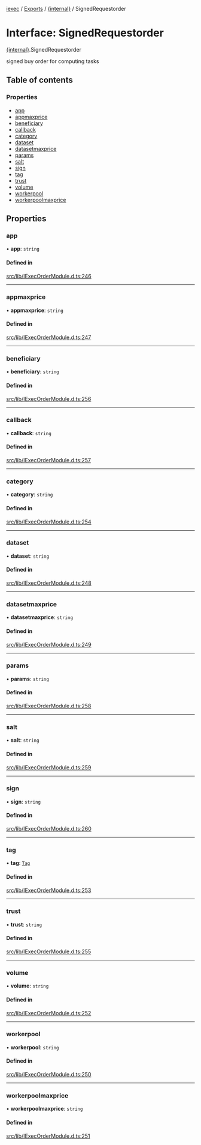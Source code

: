 [iexec](../README.md) / [Exports](../modules.md) / [{internal}](../modules/internal_.md) / SignedRequestorder

# Interface: SignedRequestorder

[{internal}](../modules/internal_.md).SignedRequestorder

signed buy order for computing tasks

## Table of contents

### Properties

- [app](internal_.SignedRequestorder.md#app)
- [appmaxprice](internal_.SignedRequestorder.md#appmaxprice)
- [beneficiary](internal_.SignedRequestorder.md#beneficiary)
- [callback](internal_.SignedRequestorder.md#callback)
- [category](internal_.SignedRequestorder.md#category)
- [dataset](internal_.SignedRequestorder.md#dataset)
- [datasetmaxprice](internal_.SignedRequestorder.md#datasetmaxprice)
- [params](internal_.SignedRequestorder.md#params)
- [salt](internal_.SignedRequestorder.md#salt)
- [sign](internal_.SignedRequestorder.md#sign)
- [tag](internal_.SignedRequestorder.md#tag)
- [trust](internal_.SignedRequestorder.md#trust)
- [volume](internal_.SignedRequestorder.md#volume)
- [workerpool](internal_.SignedRequestorder.md#workerpool)
- [workerpoolmaxprice](internal_.SignedRequestorder.md#workerpoolmaxprice)

## Properties

### app

• **app**: `string`

#### Defined in

[src/lib/IExecOrderModule.d.ts:246](https://github.com/iExecBlockchainComputing/iexec-sdk/blob/500b144/src/lib/IExecOrderModule.d.ts#L246)

___

### appmaxprice

• **appmaxprice**: `string`

#### Defined in

[src/lib/IExecOrderModule.d.ts:247](https://github.com/iExecBlockchainComputing/iexec-sdk/blob/500b144/src/lib/IExecOrderModule.d.ts#L247)

___

### beneficiary

• **beneficiary**: `string`

#### Defined in

[src/lib/IExecOrderModule.d.ts:256](https://github.com/iExecBlockchainComputing/iexec-sdk/blob/500b144/src/lib/IExecOrderModule.d.ts#L256)

___

### callback

• **callback**: `string`

#### Defined in

[src/lib/IExecOrderModule.d.ts:257](https://github.com/iExecBlockchainComputing/iexec-sdk/blob/500b144/src/lib/IExecOrderModule.d.ts#L257)

___

### category

• **category**: `string`

#### Defined in

[src/lib/IExecOrderModule.d.ts:254](https://github.com/iExecBlockchainComputing/iexec-sdk/blob/500b144/src/lib/IExecOrderModule.d.ts#L254)

___

### dataset

• **dataset**: `string`

#### Defined in

[src/lib/IExecOrderModule.d.ts:248](https://github.com/iExecBlockchainComputing/iexec-sdk/blob/500b144/src/lib/IExecOrderModule.d.ts#L248)

___

### datasetmaxprice

• **datasetmaxprice**: `string`

#### Defined in

[src/lib/IExecOrderModule.d.ts:249](https://github.com/iExecBlockchainComputing/iexec-sdk/blob/500b144/src/lib/IExecOrderModule.d.ts#L249)

___

### params

• **params**: `string`

#### Defined in

[src/lib/IExecOrderModule.d.ts:258](https://github.com/iExecBlockchainComputing/iexec-sdk/blob/500b144/src/lib/IExecOrderModule.d.ts#L258)

___

### salt

• **salt**: `string`

#### Defined in

[src/lib/IExecOrderModule.d.ts:259](https://github.com/iExecBlockchainComputing/iexec-sdk/blob/500b144/src/lib/IExecOrderModule.d.ts#L259)

___

### sign

• **sign**: `string`

#### Defined in

[src/lib/IExecOrderModule.d.ts:260](https://github.com/iExecBlockchainComputing/iexec-sdk/blob/500b144/src/lib/IExecOrderModule.d.ts#L260)

___

### tag

• **tag**: [`Tag`](../modules/internal_.md#tag)

#### Defined in

[src/lib/IExecOrderModule.d.ts:253](https://github.com/iExecBlockchainComputing/iexec-sdk/blob/500b144/src/lib/IExecOrderModule.d.ts#L253)

___

### trust

• **trust**: `string`

#### Defined in

[src/lib/IExecOrderModule.d.ts:255](https://github.com/iExecBlockchainComputing/iexec-sdk/blob/500b144/src/lib/IExecOrderModule.d.ts#L255)

___

### volume

• **volume**: `string`

#### Defined in

[src/lib/IExecOrderModule.d.ts:252](https://github.com/iExecBlockchainComputing/iexec-sdk/blob/500b144/src/lib/IExecOrderModule.d.ts#L252)

___

### workerpool

• **workerpool**: `string`

#### Defined in

[src/lib/IExecOrderModule.d.ts:250](https://github.com/iExecBlockchainComputing/iexec-sdk/blob/500b144/src/lib/IExecOrderModule.d.ts#L250)

___

### workerpoolmaxprice

• **workerpoolmaxprice**: `string`

#### Defined in

[src/lib/IExecOrderModule.d.ts:251](https://github.com/iExecBlockchainComputing/iexec-sdk/blob/500b144/src/lib/IExecOrderModule.d.ts#L251)
